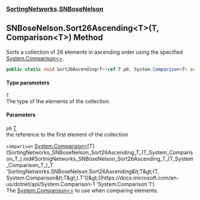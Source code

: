 ### [SortingNetworks](SortingNetworks.md 'SortingNetworks').[SNBoseNelson](SortingNetworks_SNBoseNelson.md 'SortingNetworks.SNBoseNelson')
## SNBoseNelson.Sort26Ascending&lt;T&gt;(T, Comparison&lt;T&gt;) Method
Sorts a collection of 26 elements in ascending order using the specified [System.Comparison&lt;&gt;](https://docs.microsoft.com/en-us/dotnet/api/System.Comparison-1 'System.Comparison`1').  
```csharp
public static void Sort26Ascending<T>(ref T p0, System.Comparison<T> comparison);
```
#### Type parameters
<a name='SortingNetworks_SNBoseNelson_Sort26Ascending_T_(T_System_Comparison_T_)_T'></a>
`T`  
The type of the elements of the collection.
  
#### Parameters
<a name='SortingNetworks_SNBoseNelson_Sort26Ascending_T_(T_System_Comparison_T_)_p0'></a>
`p0` [T](SortingNetworks_SNBoseNelson_Sort26Ascending_T_(T_System_Comparison_T_).md#SortingNetworks_SNBoseNelson_Sort26Ascending_T_(T_System_Comparison_T_)_T 'SortingNetworks.SNBoseNelson.Sort26Ascending&lt;T&gt;(T, System.Comparison&lt;T&gt;).T')  
the reference to the first element of the collection
  
<a name='SortingNetworks_SNBoseNelson_Sort26Ascending_T_(T_System_Comparison_T_)_comparison'></a>
`comparison` [System.Comparison&lt;](https://docs.microsoft.com/en-us/dotnet/api/System.Comparison-1 'System.Comparison`1')[T](SortingNetworks_SNBoseNelson_Sort26Ascending_T_(T_System_Comparison_T_).md#SortingNetworks_SNBoseNelson_Sort26Ascending_T_(T_System_Comparison_T_)_T 'SortingNetworks.SNBoseNelson.Sort26Ascending&lt;T&gt;(T, System.Comparison&lt;T&gt;).T')[&gt;](https://docs.microsoft.com/en-us/dotnet/api/System.Comparison-1 'System.Comparison`1')  
The [System.Comparison&lt;&gt;](https://docs.microsoft.com/en-us/dotnet/api/System.Comparison-1 'System.Comparison`1') to use when comparing elements.
  
